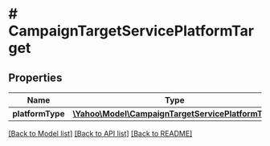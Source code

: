 # # CampaignTargetServicePlatformTarget

## Properties

Name | Type | Description | Notes
------------ | ------------- | ------------- | -------------
**platformType** | [**\Yahoo\Model\CampaignTargetServicePlatformType**](CampaignTargetServicePlatformType.md) |  | [optional] 

[[Back to Model list]](../../README.md#documentation-for-models) [[Back to API list]](../../README.md#documentation-for-api-endpoints) [[Back to README]](../../README.md)


